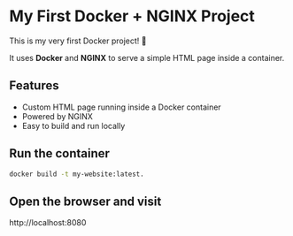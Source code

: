 # My First Docker + NGINX Project

This is my very first Docker project! 🎉  

It uses **Docker** and **NGINX** to serve a simple HTML page inside a container.

## Features

- Custom HTML page running inside a Docker container
- Powered by NGINX
- Easy to build and run locally
## Run the container
```bash
docker build -t my-website:latest.
```
## Open the browser and visit
http://localhost:8080
